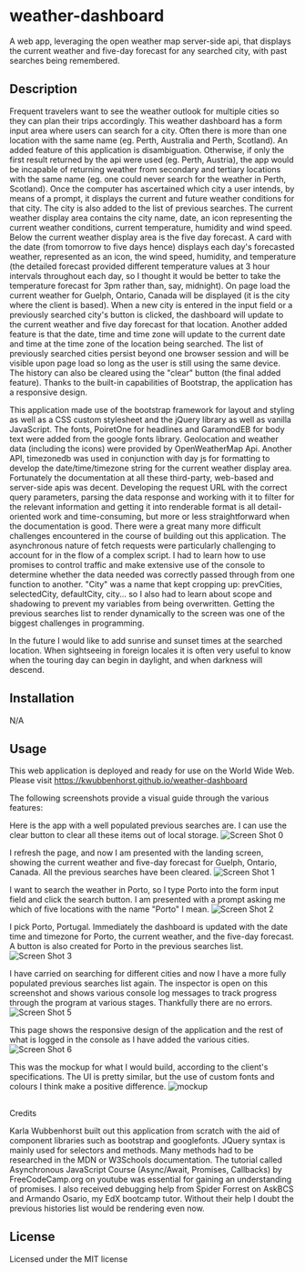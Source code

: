 # weather-dashboard
A web app, leveraging the open weather map server-side api, that displays the current weather and five-day forecast for any searched city, with past searches being remembered. 

## Description

Frequent travelers want to see the weather outlook for multiple cities so they can plan their trips accordingly. This weather dashboard has a form input area where users can search for a city. Often there is more than one location with the same name (eg. Perth, Australia and Perth, Scotland). An added feature of this application is disambiguation. Otherwise, if only the first result returned by the api were used (eg. Perth, Austria), the app would be incapable of returning weather from secondary and tertiary locations with the same name (eg. one could never search for the weather in Perth, Scotland). Once the computer has ascertained which city a user intends, by means of a prompt, it displays the current and future weather conditions for that city. The city is also added to the list of previous searches. The current weather display area contains the city name, date, an icon representing the current weather conditions, current temperature, humidity and wind speed. Below the current weather display area is the five day forecast. A card with the date (from tomorrow to five days hence) displays each day's forecasted weather, represented as an icon, the wind speed, humidity, and temperature (the detailed forecast provided different temperature values at 3 hour intervals throughout each day, so I thought it would be better to take the temperature forecast for 3pm rather than, say, midnight). On page load the current weather for Guelph, Ontario, Canada will be displayed (it is the city where the client is based). When a new city is entered in the input field or a previously searched city's button is clicked, the dashboard will update to the current weather and five day forecast for that location. Another added feature is that the date, time and time zone will update to the current date and time at the time zone of the location being searched. The list of previously searched cities persist beyond one browser session and will be visible upon page load so long as the user is still using the same device. The history can also be cleared using the "clear" button (the final added feature). Thanks to the built-in capabilities of Bootstrap, the application has a responsive design. 

This application made use of the bootstrap framework for layout and styling as well as a CSS custom stylesheet and the jQuery library as well as vanilla JavaScript. The fonts, PoiretOne for headlines and GaramondEB for body text were added from the google fonts library. Geolocation and weather data (including the icons) were provided by OpenWeatherMap Api. Another API, timezonedb was used in conjunction with day js for formatting to develop the date/time/timezone string for the current weather display area. Fortunately the documentation at all these third-party, web-based and server-side apis was decent. Developing the request URL with the correct query parameters, parsing the data response and working with it to filter for the relevant information and getting it into renderable format is all detail-oriented work and time-consuming, but more or less straightforward when the documentation is good. There were a great many more difficult challenges encountered in the course of building out this application. The asynchronous nature of fetch requests were particularly challenging to account for in the flow of a complex script. I had to learn how to use promises to control traffic and make extensive use of the console to determine whether the data needed was correctly passed through from one function to another. "City" was a name that kept cropping up: prevCities, selectedCity, defaultCity, city... so I also had to learn about scope and shadowing to prevent my variables from being overwritten. Getting the previous searches list to render dynamically to the screen was one of the biggest challenges in programming. 

In the future I would like to add sunrise and sunset times at the searched location. When sightseeing in foreign locales it is often very useful to know when the touring day can begin in daylight, and when darkness will descend.

## Installation
N/A

## Usage
This web application is deployed and ready for use on the World Wide Web.  Please visit https://kwubbenhorst.github.io/weather-dashboard

The following screenshots provide a visual guide through the various features:

Here is the app with a well populated previous searches are. I can use the clear button to clear all these items out of local storage.
![Screen Shot 0](https://github.com/kwubbenhorst/weather-dashboard/assets/140316693/79799b3a-0843-4051-b183-dd3fef30ccaa)

I refresh the page, and now I am presented with the landing screen, showing the current weather and five-day forecast for Guelph, Ontario, Canada. All the previous searches have been cleared.
![Screen Shot 1](https://github.com/kwubbenhorst/weather-dashboard/assets/140316693/2b3b72bd-f3ad-410e-81ba-2282cd618a20)

I want to search the weather in Porto, so I type Porto into the form input field and click the search button.  I am presented with a prompt asking me which of five locations with the name "Porto" I mean.
![Screen Shot 2](https://github.com/kwubbenhorst/weather-dashboard/assets/140316693/1b7122d7-77d6-4410-a50b-95c17bca74fc)

I pick Porto, Portugal.  Immediately the dashboard is updated with the date time and timezone for Porto, the current weather, and the five-day forecast.  A button is also created for Porto in the previous searches list.
![Screen Shot 3](https://github.com/kwubbenhorst/weather-dashboard/assets/140316693/83e1a492-ec07-4155-8999-e0c1dd8e15eb)

I have carried on searching for different cities and now I have a more fully populated previous searches list again. The inspector is open on this screenshot and shows various console log messages to track progress through the program at various stages. Thankfully there are no errors.
![Screen Shot 5](https://github.com/kwubbenhorst/weather-dashboard/assets/140316693/b0998976-fb07-44df-9602-b9bca6bc49f8)

This page shows the responsive design of the application and the rest of what is logged in the console as I have added the various cities.
![Screen Shot 6](https://github.com/kwubbenhorst/weather-dashboard/assets/140316693/de7135bf-0653-48e6-ad29-c1d1c5a0e6f5)

This was the mockup for what I would build, according to the client's specifications. The UI is pretty similar, but the use of custom fonts and colours I think make a positive difference.
![mockup](https://github.com/kwubbenhorst/weather-dashboard/assets/140316693/6039adde-faca-467e-a6e0-8b84acf7ea12)


## 
Credits

Karla Wubbenhorst built out this application from scratch with the aid of component libraries such as bootstrap and googlefonts. JQuery syntax is mainly used for selectors and methods. Many methods had to be researched in the MDN or W3Schools documentation. The tutorial called Asynchronous JavaScript Course (Async/Await, Promises, Callbacks) by FreeCodeCamp.org on youtube was essential for gaining an understanding of promises. I also received debugging help from Spider Forrest on AskBCS and Armando Osario, my EdX bootcamp tutor. Without their help I doubt the previous histories list would be rendering even now.       

## License

Licensed under the MIT license






